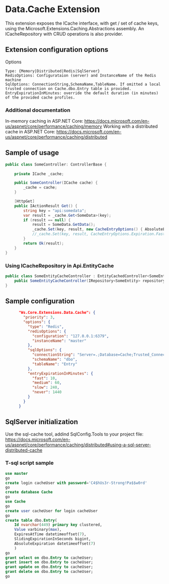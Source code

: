 # Data.Cache Extension

 This extension exposes the ICache interface, with get / set of cache keys, using the Microsoft.Extensions.Caching.Abstractions assembly.
 An ICacheRepository with CRUD operations is also provider.

## Extension configuration options

Options

    Type: {Memory|Distributed|Redis|SqlServer} 
    RedisOptions: Configurataion (server) and InstanceName of the Redis machine
    SqlOptions: ConnectionString,SchemaName,TableName. If omitted a local trusted connection on Cache.dbo.Entry table is provided.
    EntryExpirationInMinutes: override the default duration (in minutes) of the provided cache profiles. 

### Additional documentation
  In-memory caching in ASP.NET Core: https://docs.microsoft.com/en-us/aspnet/core/performance/caching/memory
  Working with a distributed cache in ASP.NET Core: https://docs.microsoft.com/en-us/aspnet/core/performance/caching/distributed

## Sample of usage

```csharp
public class SomeController: ControllerBase {
    
    private ICache _cache;

    public SomeController(ICache cache) {
        _cache = cache;
    }

    [HttpGet]
    public IActionResult Get() {
        string key = "api:somedata";
        var result = _cache.Get<SomeData>(key);
        if (result == null) {
            result = SomeData.GetData();
            _cache.Set(key, result, new CacheEntryOptions() { AbsoluteExpirationRelativeToNow = TimeSpan.FromHours(1)});
            //_cache.Set(key, result, CacheEntryOptions.Expiration.Fast); //use a default profile
        }
        return Ok(result);
    }
}
```
###  Using ICacheRepository in Api.EntityCache

```csharp
public class SomeEntityCacheController : EntityCachedController<SomeEntity> {
    public SomeEntityCacheController(IRepository<SomeEntity> repository, ICacheRepository<SomeEntity> cachedRepository) : base(repository, cachedRepository) { }
}
```

## Sample configuration

```json
      "Ws.Core.Extensions.Data.Cache": {
        "priority": 3,
        "options": {
          "type": "Redis",
          "redisOptions": {
            "configuration": "127.0.0.1:6379",
            "instanceName": "master"
          },
          "sqlOptions": {
            "connectionString": "Server=.;Database=Cache;Trusted_Connection=True;",
            "schemaName": "dbo",
            "tableName": "Entry"
          },
          "entryExpirationInMinutes": {
            "fast": 10,
            "medium": 60,
            "slow": 240,
            "never": 1440
          }
        }
      }
```

## SqlServer initialization

  Use the sql-cache tool, addind SqlConfig.Tools to your project file: https://docs.microsoft.com/en-us/aspnet/core/performance/caching/distributed#using-a-sql-server-distributed-cache  

### T-sql script sample
```sql
use master
go
create login cacheUser with password='C4$hUs3r-Strong!Pa$$w0rd'
go
create database Cache
go
use Cache
go
create user cacheUser for login cacheUser
go
create table dbo.Entry(
    Id nvarchar(449) primary key clustered,
    Value varbinary(max),
    ExpiresAtTime datetimeoffset(7),
    SlidingExpirationInSeconds bigint,
    AbsoluteExpiration datetimeoffset(7)
    )
go
grant select on dbo.Entry to cacheUser; 
grant insert on dbo.Entry to cacheUser; 
grant update on dbo.Entry to cacheUser; 
grant delete on dbo.Entry to cacheUser; 
go
```
